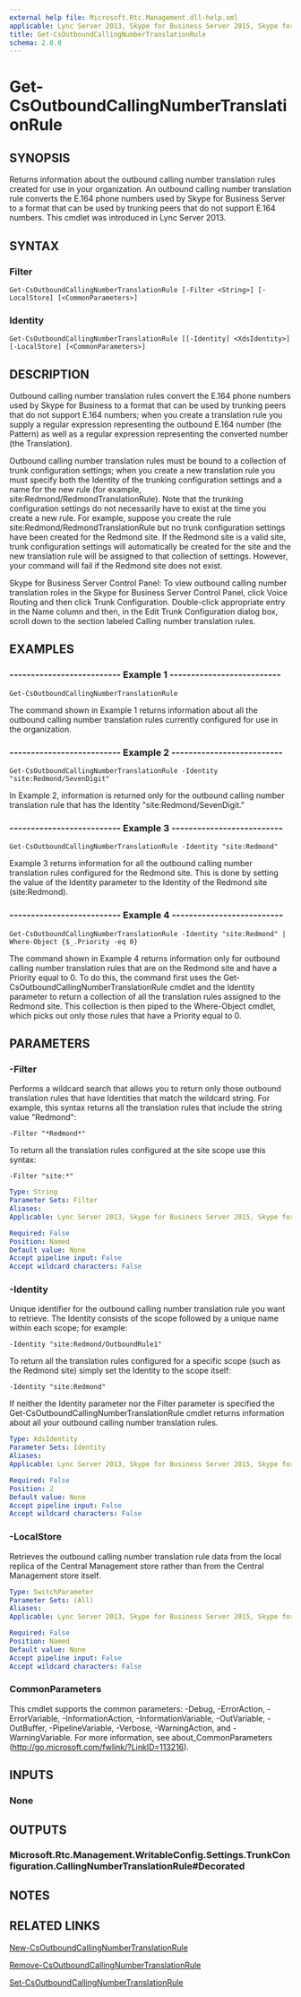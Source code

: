 ```yaml
---
external help file: Microsoft.Rtc.Management.dll-help.xml
applicable: Lync Server 2013, Skype for Business Server 2015, Skype for Business Server 2019
title: Get-CsOutboundCallingNumberTranslationRule
schema: 2.0.0
---
```


# Get-CsOutboundCallingNumberTranslationRule

## SYNOPSIS
Returns information about the outbound calling number translation rules created for use in your organization.
An outbound calling number translation rule converts the E.164 phone numbers used by Skype for Business Server to a format that can be used by trunking peers that do not support E.164 numbers.
This cmdlet was introduced in Lync Server 2013.


## SYNTAX

### Filter
```
Get-CsOutboundCallingNumberTranslationRule [-Filter <String>] [-LocalStore] [<CommonParameters>]
```

### Identity
```
Get-CsOutboundCallingNumberTranslationRule [[-Identity] <XdsIdentity>] [-LocalStore] [<CommonParameters>]
```

## DESCRIPTION
Outbound calling number translation rules convert the E.164 phone numbers used by Skype for Business to a format that can be used by trunking peers that do not support E.164 numbers; when you create a translation rule you supply a regular expression representing the outbound E.164 number (the Pattern) as well as a regular expression representing the converted number (the Translation).

Outbound calling number translation rules must be bound to a collection of trunk configuration settings; when you create a new translation rule you must specify both the Identity of the trunking configuration settings and a name for the new rule (for example, site:Redmond/RedmondTranslationRule).
Note that the trunking configuration settings do not necessarily have to exist at the time you create a new rule.
For example, suppose you create the rule site:Redmond/RedmondTranslationRule but no trunk configuration settings have been created for the Redmond site.
If the Redmond site is a valid site, trunk configuration settings will automatically be created for the site and the new translation rule will be assigned to that collection of settings.
However, your command will fail if the Redmond site does not exist.

Skype for Business Server Control Panel: To view outbound calling number translation roles in the Skype for Business Server Control Panel, click Voice Routing and then click Trunk Configuration.
Double-click appropriate entry in the Name column and then, in the Edit Trunk Configuration dialog box, scroll down to the section labeled Calling number translation rules.



## EXAMPLES

### -------------------------- Example 1 --------------------------
```
Get-CsOutboundCallingNumberTranslationRule
```

The command shown in Example 1 returns information about all the outbound calling number translation rules currently configured for use in the organization.

### -------------------------- Example 2 --------------------------
```
Get-CsOutboundCallingNumberTranslationRule -Identity "site:Redmond/SevenDigit"
```

In Example 2, information is returned only for the outbound calling number translation rule that has the Identity "site:Redmond/SevenDigit."

### -------------------------- Example 3 --------------------------
```
Get-CsOutboundCallingNumberTranslationRule -Identity "site:Redmond"
```

Example 3 returns information for all the outbound calling number translation rules configured for the Redmond site.
This is done by setting the value of the Identity parameter to the Identity of the Redmond site (site:Redmond).

### -------------------------- Example 4 --------------------------
```
Get-CsOutboundCallingNumberTranslationRule -Identity "site:Redmond" | Where-Object {$_.Priority -eq 0}
```

The command shown in Example 4 returns information only for outbound calling number translation rules that are on the Redmond site and have a Priority equal to 0.
To do this, the command first uses the Get-CsOutboundCallingNumberTranslationRule cmdlet and the Identity parameter to return a collection of all the translation rules assigned to the Redmond site.
This collection is then piped to the Where-Object cmdlet, which picks out only those rules that have a Priority equal to 0.


## PARAMETERS

### -Filter
Performs a wildcard search that allows you to return only those outbound translation rules that have Identities that match the wildcard string.
For example, this syntax returns all the translation rules that include the string value "Redmond":

`-Filter "*Redmond*"`

To return all the translation rules configured at the site scope use this syntax:

`-Filter "site:*"`

```yaml
Type: String
Parameter Sets: Filter
Aliases: 
Applicable: Lync Server 2013, Skype for Business Server 2015, Skype for Business Server 2019

Required: False
Position: Named
Default value: None
Accept pipeline input: False
Accept wildcard characters: False
```

### -Identity
Unique identifier for the outbound calling number translation rule you want to retrieve.
The Identity consists of the scope followed by a unique name within each scope; for example:

`-Identity "site:Redmond/OutboundRule1"`

To return all the translation rules configured for a specific scope (such as the Redmond site) simply set the Identity to the scope itself:

`-Identity "site:Redmond"`

If neither the Identity parameter nor the Filter parameter is specified the Get-CsOutboundCallingNumberTranslationRule cmdlet returns information about all your outbound calling number translation rules.

```yaml
Type: XdsIdentity
Parameter Sets: Identity
Aliases: 
Applicable: Lync Server 2013, Skype for Business Server 2015, Skype for Business Server 2019

Required: False
Position: 2
Default value: None
Accept pipeline input: False
Accept wildcard characters: False
```

### -LocalStore
Retrieves the outbound calling number translation rule data from the local replica of the Central Management store rather than from the Central Management store itself.

```yaml
Type: SwitchParameter
Parameter Sets: (All)
Aliases: 
Applicable: Lync Server 2013, Skype for Business Server 2015, Skype for Business Server 2019

Required: False
Position: Named
Default value: None
Accept pipeline input: False
Accept wildcard characters: False
```

### CommonParameters
This cmdlet supports the common parameters: -Debug, -ErrorAction, -ErrorVariable, -InformationAction, -InformationVariable, -OutVariable, -OutBuffer, -PipelineVariable, -Verbose, -WarningAction, and -WarningVariable. For more information, see about_CommonParameters (http://go.microsoft.com/fwlink/?LinkID=113216).


## INPUTS

### None


## OUTPUTS

### Microsoft.Rtc.Management.WritableConfig.Settings.TrunkConfiguration.CallingNumberTranslationRule#Decorated


## NOTES


## RELATED LINKS

[New-CsOutboundCallingNumberTranslationRule](New-CsOutboundCallingNumberTranslationRule.md)

[Remove-CsOutboundCallingNumberTranslationRule](Remove-CsOutboundCallingNumberTranslationRule.md)

[Set-CsOutboundCallingNumberTranslationRule](Set-CsOutboundCallingNumberTranslationRule.md)

